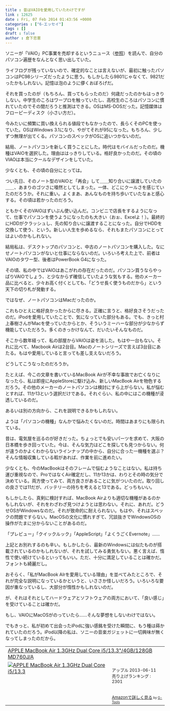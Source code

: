 ```yaml
---
title : 昔はVAIOを愛用していたわけですが
link : 12625
date : Fri, 07 Feb 2014 01:43:56 +0000
categories : ["6-エッセイ"]
tags : []
draft : false
author : 倉下忠憲
---
```


ソニーが「VAIO」PC事業を売却するというニュース（<a href="http://www.itmedia.co.jp/news/articles/1402/06/news096.html" target="_blank">参照</a>）を読んで、自分のパソコン遍歴をなんとなく思い出していた。

ライフログが残っていないので、確定的なことは言えないが、最初に触ったパソコンはPC98シリーズだったように思う。もしかしたら9801じゃなくて、9821だったかもしれない。記憶は泡のように儚くおぼろげだ。

それを買ったのが（もちろん、買ってもらったのだ）何歳だったのかもはっきりしない。中学生のころはワープロを触っていたし、高校生のころはパソコンに慣れていたのでその間だろうと推測はできる。OSはMS-DOSだった。記憶媒体はフローピーディスク（小さい方だ）。

今みたいに頻繁に買い換えられる値段でもなかったので、長らくそのPCを使っていた。OSはWindows 3.1になり、やがてそれが95になった。もちろん、少しずつ無理が出てくる。パソコンのスペックがOSに追いつかないのだ。

結局、ノートパソコンを新しく買うことにした。時代はモバイルだったのだ。機種はVAIOを選択した。理由ははっきりしている。格好良かったのだ。その頃のVIAOは本当にクールなデザインをしていた。

少なくとも、その頃の自分にとっては。

つい先日、そのノート型のVAIOと「再会」して＿＿知り合いに譲渡していたの＿＿、あまりのゴツさに唖然としてしまった。一体、どこにクールさを感じていたのだろうか。それに重い。よくまあ、あんなものを持ち歩いていたなぁと感心する。その頃は若かったのだろう。

ともかくそのVAIOはずいぶん使い込んだ。コンビニで店長をするようになって、仕事でパソコンを使うようになったのも大きい（おぉ、Excelよ！）。最終的にHDDがクラッシュし、先の知り合いに譲渡することになった。自分でHDDを交換して使う、という。新しい人生を歩めるなら、それもまたパソコンにとってはよいのかもしれない。

結局私は、デスクトップのパソコンと、中古のノートパソコンを購入した。なにせノートパソコンがないと仕事にならないのだ。いろいろ考えた上で、前者はVAIOのタワー型、後者はPowerBook G4になった。

その頃、私の中ではVAIOはあこがれの存在だったのだ。パソコン買うならやっぱりVAIOでしょう、と少なからず確信していたような気もする。他のメーカー品に比べると、少々お高く付くとしても、「どうせ長く使うものだから」という天下の切り札が発動する。

ではなぜ、ノートパソコンはMacだったのか。

これもひとえに格好良かったからに尽きる。正確に言うと、格好良さそうだったのだ。iPodを愛用していたことで、気になっていた部分もある。でも、きっと村上春樹さんがMacを使っていたからとか、そういうミーハーな部分が少なからず機能していただろう。多くのきっかけなんて、だいたいそんなものだ。

そこから数年経って、私の部屋からVAIOは姿を消した。もはや一台もない。それに比べて、Macbook Airは2台目。Macのノートシリーズで言えば3台目にあたる。もはや愛用していると言っても差し支えないだろう。

どうしてこうなったのだろうか。

たとえば、今この文章を書いているMacBook Airが不幸な事故でお亡くなりになったら、私は即座にAppleStoreに駆け込み、新しいMacBook Airを物色するだろう。その他のメーカーのノートパソコンは検討にすら上がらない。私が悩むとすれば、11か13という選択だけである。それぐらい、私の中にはこの機種が浸透しているのだ。

あるいは別の方向から、これを説明できるかもしれない。

ようは「パソコンの機種」なんかで悩みたくないのだ。時間はあまりにも限られている。

昔は、電気屋を巡るのが好きだった。ちょっとでも安いパーツを求めて、大阪の日本橋を歩き回っていた。今は、そんな気力はどこを探しても見つからない。何が違うのかよくわからないラインナップの中から、自分に合った一機種を選ぶ？そんな情報収集している暇があれば、作業を前に進めたい。

少なくとも、今のMacBookはそのフレームで悩むようなことはない。私は持ち運び重視なので、ProではなくAir確定だし、11か13かは、わりとその時の気分で決めている。両方使ってみて、両方良さがあることに気がついたのだ。取り回しの良さでは11だが、バッテリーの持ちを考えると13である。どっちもいい。

もしかしたら、真剣に検討すれば、MacBook Airよりも適切な機種があるのかもしれないが、それをわざわざ見つけようとは思わない。それに、あれだ。どうせOSがWindowsなのだ。それが致命的に耐えられない。もはや、それはスペックの問題ですらない。MacOSの文化に慣れすぎて、冗談抜きでWindowsOSの操作がたまに分からないことがあるのだ。

「プレビュー」「クイックルック」「AppleScript」「よくうごくEvernote」……

上記とお別れするのも辛い。もしかしたら、最新のWindowsには似たものが搭載されているのかもしれないが、それを試してみる勇気もない。悪く言えば、惰性で使い続けているといってもいい。ただ、十分に満足していることは確かだ。フォントも綺麗だし。

おそらく、「私がMacBook AIrを愛用している理由」を並べてみたところで、それが完全な説明になっているかというと、いささか怪しいだろう。いろいろな要因が重なっているし、大部分が惰性かもしれないのだ。

が、それはそれとしてハードウェアとソフトウェアの両方において、「良い感じ」を受けていることは確かだ。

もし、VAIOにMacOSがのっていたら……そんな夢想をしないわけではない。

でもきっと、私が初めて出会ったiPodに強い感銘を受けた瞬間に、もう種は蒔かれていたのだろう。iPod以降の私は、ソニーの音楽ガジェットに一切興味が無くなってしまったのだから。

<table  border="0" cellpadding="5"><tr><td colspan="2"><a href="http://www.amazon.co.jp/APPLE-MacBook-1-3GHz-128GB-MD760J/dp/B00DCMAHUG%3FSubscriptionId%3D15SMZCTB9V8NGR2TW082%26tag%3Drashita1000-22%26linkCode%3Dxm2%26camp%3D2025%26creative%3D165953%26creativeASIN%3DB00DCMAHUG" target="_top">APPLE MacBook Air 1.3GHz Dual Core i5/13.3"/4GB/128GB MD760J/A</a><img src="http://www.assoc-amazon.jp/e/ir?t=rashita1000-22&l=ur2&o=9" width="1" height="1" style="border: none;" alt="" /></td></tr><tr><td valign="top"><a href="http://www.amazon.co.jp/APPLE-MacBook-1-3GHz-128GB-MD760J/dp/B00DCMAHUG%3FSubscriptionId%3D15SMZCTB9V8NGR2TW082%26tag%3Drashita1000-22%26linkCode%3Dxm2%26camp%3D2025%26creative%3D165953%26creativeASIN%3DB00DCMAHUG" target="_top"><img src="http://ecx.images-amazon.com/images/I/51wLTMBtVgL._SL160_.jpg" border="0" alt="APPLE MacBook Air 1.3GHz Dual Core i5/13.3"/4GB/128GB MD760J/A" /></a></td><td valign="top"><font size="-1"><br />アップル  2013-06-11<br />売り上げランキング : 2301<br /><br /><br /><a href="http://www.amazon.co.jp/APPLE-MacBook-1-3GHz-128GB-MD760J/dp/B00DCMAHUG%3FSubscriptionId%3D15SMZCTB9V8NGR2TW082%26tag%3Drashita1000-22%26linkCode%3Dxm2%26camp%3D2025%26creative%3D165953%26creativeASIN%3DB00DCMAHUG" target="_top">Amazonで詳しく見る</a></font><font size="-2"> by <a href="http://www.goodpic.com/mt/aws/index.html" >G-Tools</a></font></td></tr></table>
